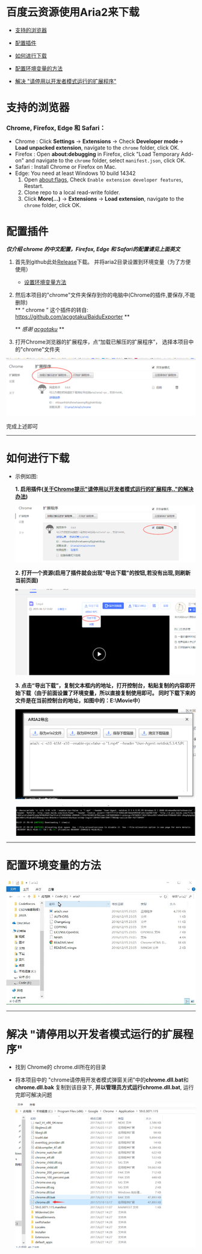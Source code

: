 # 百度云资源使用Aria2来下载

* [支持的浏览器](#user-cotent-支持的浏览器)

* [配置插件](#user-content-配置插件)

* [如何进行下载](#user-content-如何进行下载)

* [配置环境变量的方法](#user-content-配置环境变量的方法)

* [解决 "请停用以开发者模式运行的扩展程序"](#user-content-解决-请停用以开发者模式运行的扩展程序)

# 支持的浏览器

### Chrome, Firefox, Edge 和 Safari：

* Chrome : Click **Settings** -> **Extensions** -> Check **Developer mode**-> **Load unpacked extension**, navigate to the `chrome` folder, click OK.
* Firefox : Open **about:debugging** in Firefox, click "Load Temporary Add-on" and navigate to the `chrome` folder, select `manifest.json`, click OK.
* Safari : Install Chrome or Firefox on Mac.
* Edge: You need at least Windows 10 build 14342
    1. Open [about:flags](about:flags), Check `Enable extension developer features`, Restart.
    2. Clone repo to a local read-write folder.
    3. Click **More(...)** -> **Extensions** -> **Load extension**, navigate to the `chrome` folder, click OK.

# 配置插件

***仅介绍 chrome 的中文配置，Firefox, Edge 和 Safari的配置请见上面英文***
   
1. 首先到github此处[Release](https://github.com/tatsuhiro-t/aria2/releases/)下载。 并将aria2目录设置到环境变量（为了方便使用）    

    * [设置环境变量方法](#user-content-配置环境变量的方法)

2. 然后本项目的"chrome"文件夹保存到你的电脑中(Chrome的插件,要保存,不能删除)    
    ** “ chrome ” 这个插件的转自: https://github.com/acgotaku/BaiduExporter **  

    ** *感谢  [acgotaku](https://github.com/acgotaku)* **
    
3. 打开Chrome浏览器的扩展程序，点“加载已解压的扩展程序”， 选择本项目中的"chrome"文件夹
   

![](1.png)   
    
完成上述即可    
   
-----



# 如何进行下载    

 * 示例如图:   

    **1. 启用插件([关于Chrome提示"请停用以开发者模式运行的扩展程序.."的解决办法](#user-content-解决-请停用以开发者模式运行的扩展程序))**

    ![](2.png)   

    **2. 打开一个资源(启用了插件就会出现"导出下载"的按钮,若没有出现,则刷新当前页面)**

    ![](3.png)  

    **3. 点击“导出下载”，复制文本框内的地址，打开控制台，粘贴复制的内容即开始下载（由于前面设置了环境变量，所以直接复制使用即可。 同时下载下来的文件是在当前控制台的地址，如图中的：E:\Movie中）**

    ![](4.png)    

    ![](5.png)    

----


# 配置环境变量的方法

![](配置环境变量.gif)   
    
    

----


# 解决 "请停用以开发者模式运行的扩展程序"

* 找到 Chrome的 chrome.dll所在的目录

* 将本项目中的 "chrome请停用开发者模式弹窗关闭"中的**chrome.dll.bat**和**chrome.dll.bak** 复制到该目录下, **并以管理员方式运行chrome.dll.bat**, 运行完即可解决问题

    ![](chromedll.png)

